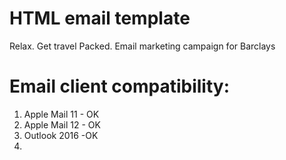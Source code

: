 # HTML email template
Relax. Get travel Packed. Email marketing campaign for Barclays

# Email client compatibility:
1. Apple Mail 11 - OK
2. Apple Mail 12 - OK
3. Outlook 2016 -OK
4. 

